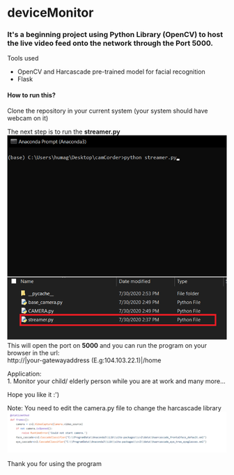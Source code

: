 # deviceMonitor
<h3>It's a beginning project using Python Library (<strong>OpenCV</strong>) to host the live video feed onto the network through the Port 5000.</h3>
<p>Tools used</p>
<ul>
<li>OpenCV and Harcascade pre-trained model for facial recognition</li>
<li>Flask</li>
</ul>
<h4>How to run this?</h4>
<p>Clone the repository in your current system (your system should have webcam on it) </p>
<p>The next step is to run the <strong>streamer.py<br/><img src="https://github.com/hprabesh/deviceMonitor/blob/master/img1.jpg" alt="Run Streamer.py"/></strong>
<br/>This will open the port on <strong>5000</strong> and you can run the program on your browser in the url:<br/>http://|your-gatewayaddress (E.g:104.103.22.1)|/home</p>

<p>Application:
<br>1. Monitor your child/ elderly person while you are at work
and many more...
</p>

<p>Hope you like it :')</p>

<p>Note: You need to edit the camera.py file to change the harcascade library<br/><img src="https://github.com/hprabesh/deviceMonitor/blob/master/2.png" alt="Change Harcascade Location"/></p> 


Thank you for using the program


